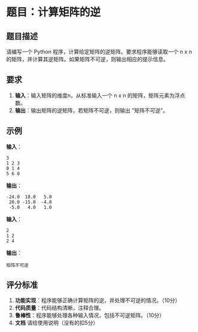 # 题目：计算矩阵的逆

## 题目描述

请编写一个 Python 程序，计算给定矩阵的逆矩阵。要求程序能够读取一个 n x n 的矩阵，并计算其逆矩阵。如果矩阵不可逆，则输出相应的提示信息。

## 要求

1. **输入**：输入矩阵的维度n，从标准输入一个 n x n 的矩阵，矩阵元素为浮点数。
2. **输出**：输出矩阵的逆矩阵，若矩阵不可逆，则输出 "矩阵不可逆"。

## 示例

**输入**：

```shell
3
1 2 3
0 1 4
5 6 0
```

**输出**：

```shell
-24.0  18.0   5.0
 20.0 -15.0  -4.0
 -5.0   4.0   1.0
```

**输入**：

```shell
2
1 2
2 4
```

**输出**：

```shell
矩阵不可逆
```

## 评分标准

1. **功能实现**：程序能够正确计算矩阵的逆，并处理不可逆的情况。（10分）
2. **代码质量**：代码结构清晰，注释合理。
3. **鲁棒性**：程序能够处理各种输入情况，包括不可逆矩阵。（10分）
4. **文档** 请给使用说明（没有的扣5分）
